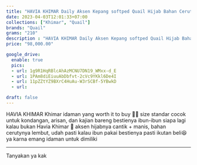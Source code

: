 ```yaml
---
title: "HAVIA KHIMAR Daily Aksen Kepang softped Quail Hijab Bahan Ceruty"
date: 2023-04-03T12:01:33+07:00
collections: ["Khimar", "Quail"]
brands: "Quail"
grams: "210"
description : "HAVIA KHIMAR Daily Aksen Kepang softped Quail Hijab Bahan Ceruty"
price: "98,000.00"

google_drive:
  enable: true
  pics:
  - url: 1g9R1HqRBlcAhAzMCNU7DN19_WMxx-d_E
  - url: 1PAm8diEiuuAbDbfvt-2cVc9YKkl6De4I
  - url: 11pZZtYZ9BXrC4HuAu-W3rSCBf-5YBwkD
  - url: 

draft: false
---
```


HAVIA KHIMAR 
Khimar idaman yang worth it to buy 🫶🏻 size standar cocok untuk kondangan, arisan, dan kajian bareng bestienya ibun-ibun siapa lagi kalau bukan Havia Khimar 🥰 aksen hijabnya cantik + manis, bahan cerutynya lembut, udah pasti kalau ibun pakai bestienya pasti ikutan beli😆 ya karna emang idaman untuk dimiliki

---

Tanyakan ya kak


